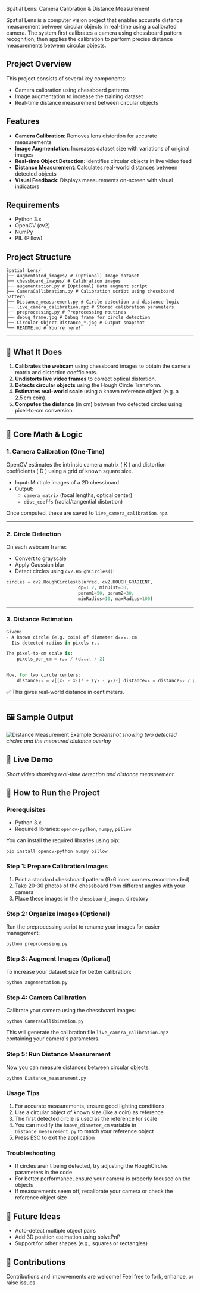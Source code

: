 Spatial Lens: Camera Calibration & Distance Measurement

Spatial Lens is a computer vision project that enables accurate distance measurement between circular objects in real-time using a calibrated camera. The system first calibrates a camera using chessboard pattern recognition, then applies the calibration to perform precise distance measurements between circular objects.

## Project Overview

This project consists of several key components:

- Camera calibration using chessboard patterns
- Image augmentation to increase the training dataset
- Real-time distance measurement between circular objects

## Features

- **Camera Calibration**: Removes lens distortion for accurate measurements
- **Image Augmentation**: Increases dataset size with variations of original images
- **Real-time Object Detection**: Identifies circular objects in live video feed
- **Distance Measurement**: Calculates real-world distances between detected objects
- **Visual Feedback**: Displays measurements on-screen with visual indicators

## Requirements

- Python 3.x
- OpenCV (cv2)
- NumPy
- PIL (Pillow)

## Project Structure

    Spatial_Lens/
    ├── Augmentated_images/ # (Optional) Image dataset
    ├── chessboard_images/ # Calibration images
    ├── augementation.py # [Optional] Data augment script
    ├── CameraCallibration.py # Calibration script using chessboard pattern
    ├── Distance_measurement.py # Circle detection and distance logic
    ├── live_camera_calibration.npz # Stored calibration parameters
    ├── preprocessing.py # Preprocessing routines
    ├── debug_frame.jpg # Debug frame for circle detection
    ├── Circular Object Distance_*.jpg # Output snapshot
    └── README.md # You're here!

---

## 📌 What It Does

1. **Calibrates the webcam** using chessboard images to obtain the camera matrix and distortion coefficients.
2. **Undistorts live video frames** to correct optical distortion.
3. **Detects circular objects** using the Hough Circle Transform.
4. **Estimates real-world scale** using a known reference object (e.g. a 2.5 cm coin).
5. **Computes the distance** (in cm) between two detected circles using pixel-to-cm conversion.

---

## 📐 Core Math & Logic

### 1. Camera Calibration (One-Time)

OpenCV estimates the intrinsic camera matrix \( K \) and distortion coefficients \( D \) using a grid of known square size.

- Input: Multiple images of a 2D chessboard
- Output:
  - `camera_matrix` (focal lengths, optical center)
  - `dist_coeffs` (radial/tangential distortion)

Once computed, these are saved to `live_camera_calibration.npz`.

---

### 2. Circle Detection

On each webcam frame:

- Convert to grayscale
- Apply Gaussian blur
- Detect circles using `cv2.HoughCircles()`:

```python
circles = cv2.HoughCircles(blurred, cv2.HOUGH_GRADIENT,
                           dp=1.2, minDist=30,
                           param1=50, param2=30,
                           minRadius=10, maxRadius=100)
```

---

### 3. Distance Estimation

```python
Given:
- A known circle (e.g. coin) of diameter dₘₑₐₗ cm
- Its detected radius in pixels rₚₓ

The pixel-to-cm scale is:
    pixels_per_cm = rₚₓ / (dₘₑₐₗ / 2)


Now, for two circle centers:
    distanceₚₓ = √[(x₂ - x₁)² + (y₂ - y₁)²] distanceₘₘ = distanceₚₓ / pixels_per_cm
```

✅ This gives real-world distance in centimeters.

---

## 🖼️ Sample Output

![Distance Measurement Example](images/Circular%20Object%20Distance_screenshot_21.07.2025.png)
_Screenshot showing two detected circles and the measured distance overlay_

## 🎥 Live Demo

<!-- 📹 PLACEHOLDER: EMBED OR LINK TO DEMO VIDEO HERE -->

_Short video showing real-time detection and distance measurement._

## 🚀 How to Run the Project

### Prerequisites

- Python 3.x
- Required libraries: `opencv-python`, `numpy`, `pillow`

You can install the required libraries using pip:

    pip install opencv-python numpy pillow

### Step 1: Prepare Calibration Images

1. Print a standard chessboard pattern (9x6 inner corners recommended)
2. Take 20-30 photos of the chessboard from different angles with your camera
3. Place these images in the `chessboard_images` directory

### Step 2: Organize Images (Optional)

Run the preprocessing script to rename your images for easier management:

    python preprocessing.py

### Step 3: Augment Images (Optional)

To increase your dataset size for better calibration:

    python augementation.py

### Step 4: Camera Calibration

Calibrate your camera using the chessboard images:

    python CameraCallibiration.py

This will generate the calibration file `live_camera_calibration.npz` containing your camera's parameters.

### Step 5: Run Distance Measurement

Now you can measure distances between circular objects:

    python Distance_measurement.py

### Usage Tips

1. For accurate measurements, ensure good lighting conditions
2. Use a circular object of known size (like a coin) as reference
3. The first detected circle is used as the reference for scale
4. You can modify the `known_diameter_cm` variable in `Distance_measurement.py` to match your reference object
5. Press ESC to exit the application

### Troubleshooting

- If circles aren't being detected, try adjusting the HoughCircles parameters in the code
- For better performance, ensure your camera is properly focused on the objects
- If measurements seem off, recalibrate your camera or check the reference object size

## 🧠 Future Ideas

- Auto-detect multiple object pairs
- Add 3D position estimation using solvePnP
- Support for other shapes (e.g., squares or rectangles)

## 🤝 Contributions

Contributions and improvements are welcome! Feel free to fork, enhance, or raise issues.
